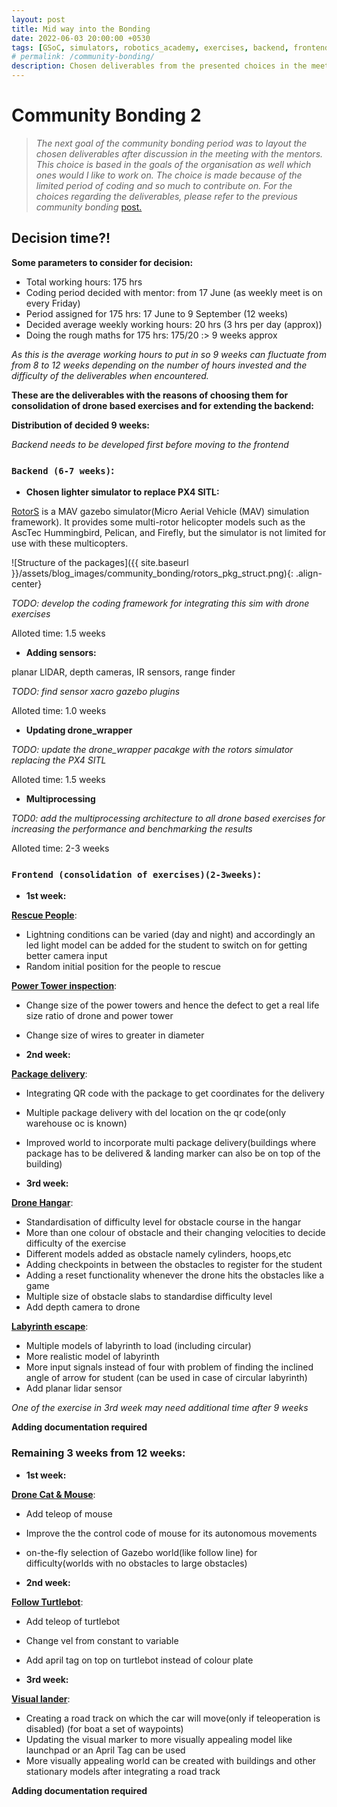 ```yaml
---
layout: post
title: Mid way into the Bonding  
date: 2022-06-03 20:00:00 +0530
tags: [GSoC, simulators, robotics_academy, exercises, backend, frontend]
# permalink: /community-bonding/
description: Chosen deliverables from the presented choices in the meeting.
---
```


# **Community Bonding 2**

> *The next goal of the community bonding period was to layout the chosen deliverables after discussion in the meeting with the mentors. This choice is based in the goals of the organisation as well which ones would I like to work on. The choice is made because of the limited period of coding and so much to contribute on. For the choices regarding the deliverables, please refer to the previous community bonding* [post.](https://theroboticsclub.github.io/gsoc2022-Prakarsh_Kaushik/2022/05/27/community-bonding.html) 


## **Decision time?!**

**Some parameters to consider for decision:**

- Total working hours: 175 hrs
- Coding period decided with mentor: from 17 June (as weekly meet is on every Friday)
- Period assigned for 175 hrs: 17 June to 9 September (12 weeks)
- Decided average weekly working hours: 20 hrs (3 hrs per day (approx))
- Doing the rough maths for 175 hrs: 175/20 :> 9 weeks approx

*As this is the average working hours to put in so 9 weeks can fluctuate from from 8 to 12 weeks depending on the number of hours invested and the difficulty of the deliverables when encountered.*



**These are the deliverables with the reasons of choosing them for consolidation of drone based exercises and for extending the backend:**

**Distribution of decided 9 weeks:**

*Backend needs to be developed first before moving to the frontend*

### **`Backend (6-7 weeks)`**:

- **Chosen lighter simulator to replace PX4 SITL:**

[RotorS](https://github.com/ethz-asl/rotors_simulator) is a MAV gazebo simulator(Micro Aerial Vehicle (MAV) simulation framework). It provides some multi-rotor helicopter models such as the AscTec Hummingbird, Pelican, and Firefly, but the simulator is not limited for use with these multicopters.

![Structure of the packages]({{ site.baseurl }}/assets/blog_images/community_bonding/rotors_pkg_struct.png){: .align-center}

*TODO: develop the coding framework for integrating this sim with drone exercises*

Alloted time: 1.5 weeks

- **Adding sensors:** 

planar LIDAR, depth cameras, IR sensors, range finder

*TODO: find sensor xacro gazebo plugins*

Alloted time: 1.0 weeks

- **Updating drone_wrapper**

*TODO: update the drone_wrapper pacakge with the rotors simulator replacing the PX4 SITL*

Alloted time: 1.5 weeks

-  **Multiprocessing**

*TOD0: add the multiprocessing architecture to all drone based exercises for increasing the performance and benchmarking the results*

Alloted time: 2-3 weeks


### **`Frontend (consolidation of exercises)(2-3weeks)`**:

- **1st week:**

**[Rescue People](https://jderobot.github.io/RoboticsAcademy/exercises/Drones/rescue_people)**:
- Lightning conditions can be varied (day and night) and accordingly an led light model can be added for the student to switch on for getting better camera input
- Random initial position for the people to rescue

**[Power Tower inspection](https://jderobot.github.io/RoboticsAcademy/exercises/Drones/power_tower_inspection)**:
- Change size of the power towers and hence the defect to get a real life size ratio of drone and power tower
- Change size of wires to greater in diameter

- **2nd week:**

**[Package delivery](https://jderobot.github.io/RoboticsAcademy/exercises/Drones/package_delivery)**:
- Integrating QR code with the package to get coordinates for the delivery
- Multiple package delivery  with del location on the qr code(only warehouse oc is known)
- Improved world to incorporate multi package delivery(buildings where package has to be delivered & landing marker can also be on top of the building)

- **3rd week:**

**[Drone Hangar](https://jderobot.github.io/RoboticsAcademy/exercises/Drones/drone_hangar)**:
- Standardisation of difficulty level for obstacle course in the hangar
- More than one colour of obstacle and their changing velocities to decide difficulty of the exercise 
- Different models added as obstacle namely cylinders, hoops,etc
- Adding checkpoints in between the obstacles to register for the student
- Adding a reset functionality whenever the drone hits the obstacles like a game
- Multiple size of obstacle slabs to standardise difficulty level
- Add depth camera to drone


**[Labyrinth escape](https://jderobot.github.io/RoboticsAcademy/exercises/Drones/labyrinth_escape)**:
- Multiple models of labyrinth to load (including circular)
- More realistic model of labyrinth
- More input signals instead of four with problem of finding the inclined angle of arrow for student (can be used in case of circular labyrinth)
- Add planar lidar sensor

*One of the exercise in 3rd week may need additional time after 9 weeks*

**Adding documentation required**


### Remaining 3 weeks from 12 weeks:

- **1st week:**

**[Drone Cat & Mouse](https://jderobot.github.io/RoboticsAcademy/exercises/Drones/drone_cat_mouse)**:
- Add teleop of mouse
- Improve the the control code of mouse for its autonomous movements
- on-the-fly selection of Gazebo world(like follow line) for difficulty(worlds with no obstacles to large obstacles)

- **2nd week:**

**[Follow Turtlebot](https://jderobot.github.io/RoboticsAcademy/exercises/Drones/follow_turtlebot)**:
- Add teleop of turtlebot
- Change vel from constant to variable
- Add april tag on top on turtlebot instead of colour plate

- **3rd week:**

**[Visual lander](https://jderobot.github.io/RoboticsAcademy/exercises/Drones/visual_lander)**:

- Creating a road track on which the car will move(only if teleoperation is disabled) (for boat a set of waypoints)
- Updating the visual marker to more visually appealing model like launchpad or an April Tag can be used
- More visually appealing world can be created with buildings and other stationary models after integrating a road track

**Adding documentation required**
